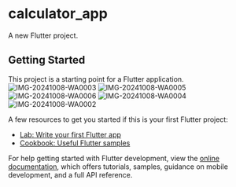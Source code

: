 # calculator_app

A new Flutter project.

## Getting Started

This project is a starting point for a Flutter application.
![IMG-20241008-WA0003](https://github.com/user-attachments/assets/d9655460-ba05-4aee-907a-8181e3759735)
![IMG-20241008-WA0005](https://github.com/user-attachments/assets/ee1ea6af-49a3-4f83-addb-00e1bd33dae2)
![IMG-20241008-WA0006](https://github.com/user-attachments/assets/5a27b55e-4486-4586-a2fd-4e61c72af92f)
![IMG-20241008-WA0004](https://github.com/user-attachments/assets/4d575923-27e6-42ed-8ae9-ab4a8df7affe)
![IMG-20241008-WA0002](https://github.com/user-attachments/assets/63ed6632-a3f9-4723-8e3a-239ebfc5ee5e)

A few resources to get you started if this is your first Flutter project:

- [Lab: Write your first Flutter app](https://docs.flutter.dev/get-started/codelab)
- [Cookbook: Useful Flutter samples](https://docs.flutter.dev/cookbook)

For help getting started with Flutter development, view the
[online documentation](https://docs.flutter.dev/), which offers tutorials,
samples, guidance on mobile development, and a full API reference.
